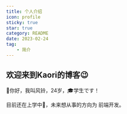 ```yaml
---
title: 个人介绍
icon: profile
sticky: true
star: true
category: README
date: 2023-02-24
tag:
    - 简介
---
```


## 欢迎来到Kaori的博客:wink:

👻你好，我叫风铃，24岁，🎓学生です！

目前还在上学中🤞，未来想从事的方向为 前端开发。

